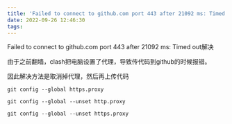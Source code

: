 ```yaml
---
title: 'Failed to connect to github.com port 443 after 21092 ms: Timed out解决 '
date: 2022-09-26 12:46:30
tags:
---
```

Failed to connect to github.com port 443 after 21092 ms: Timed out解决

由于之前翻墙，clash把电脑设置了代理，导致传代码到github的时候报错。

因此解决方法是取消掉代理，然后再上传代码

~~~ 
git config --global https.proxy
~~~



~~~ 
git config --global --unset http.proxy
~~~

~~~ 
git config --global --unset https.proxy
~~~

